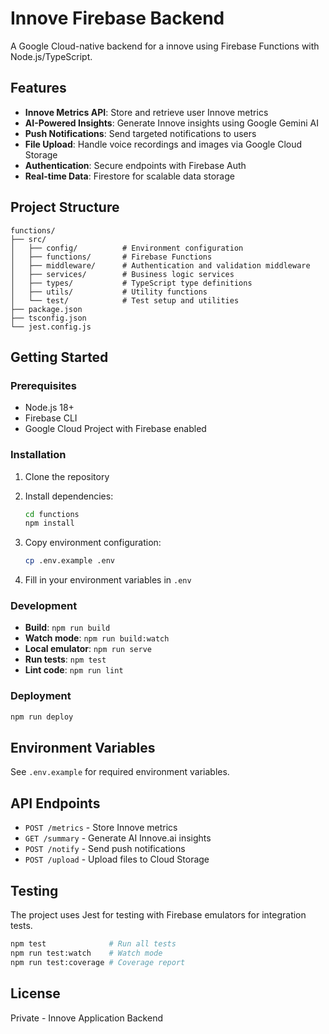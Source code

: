 # Innove Firebase Backend

A Google Cloud-native backend for a innove using Firebase Functions with Node.js/TypeScript.

## Features

- **Innove Metrics API**: Store and retrieve user Innove metrics
- **AI-Powered Insights**: Generate Innove insights using Google Gemini AI
- **Push Notifications**: Send targeted notifications to users
- **File Upload**: Handle voice recordings and images via Google Cloud Storage
- **Authentication**: Secure endpoints with Firebase Auth
- **Real-time Data**: Firestore for scalable data storage

## Project Structure

```
functions/
├── src/
│   ├── config/          # Environment configuration
│   ├── functions/       # Firebase Functions
│   ├── middleware/      # Authentication and validation middleware
│   ├── services/        # Business logic services
│   ├── types/           # TypeScript type definitions
│   ├── utils/           # Utility functions
│   └── test/            # Test setup and utilities
├── package.json
├── tsconfig.json
└── jest.config.js
```

## Getting Started

### Prerequisites

- Node.js 18+
- Firebase CLI
- Google Cloud Project with Firebase enabled

### Installation

1. Clone the repository
2. Install dependencies:
   ```bash
   cd functions
   npm install
   ```

3. Copy environment configuration:
   ```bash
   cp .env.example .env
   ```

4. Fill in your environment variables in `.env`

### Development

- **Build**: `npm run build`
- **Watch mode**: `npm run build:watch`
- **Local emulator**: `npm run serve`
- **Run tests**: `npm test`
- **Lint code**: `npm run lint`

### Deployment

```bash
npm run deploy
```

## Environment Variables

See `.env.example` for required environment variables.

## API Endpoints

- `POST /metrics` - Store Innove metrics
- `GET /summary` - Generate AI Innove.ai insights
- `POST /notify` - Send push notifications
- `POST /upload` - Upload files to Cloud Storage

## Testing

The project uses Jest for testing with Firebase emulators for integration tests.

```bash
npm test              # Run all tests
npm run test:watch    # Watch mode
npm run test:coverage # Coverage report
```

## License

Private - Innove Application Backend
